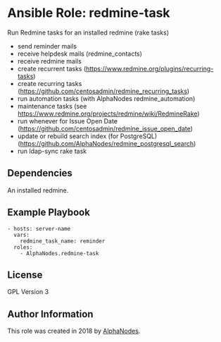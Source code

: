 # Ansible Role: redmine-task

Run Redmine tasks for an installed redmine (rake tasks)

- send reminder mails
- receive helpdesk mails (redmine_contacts)
- receive redmine mails
- create recurrent tasks (https://www.redmine.org/plugins/recurring-tasks)
- create recurring tasks (https://github.com/centosadmin/redmine_recurring_tasks)
- run automation tasks (with AlphaNodes redmine_automation)
- maintenance tasks (see https://www.redmine.org/projects/redmine/wiki/RedmineRake)
- run whenever for Issue Open Date (https://github.com/centosadmin/redmine_issue_open_date)
- update or rebuild search index (for PostgreSQL) (https://github.com/AlphaNodes/redmine_postgresql_search)
- run ldap-sync rake task

## Dependencies

An installed redmine.

## Example Playbook

    - hosts: server-name
      vars:
        redmine_task_name: reminder
      roles:
        - AlphaNodes.redmine-task

## License

GPL Version 3

## Author Information

This role was created in 2018 by [AlphaNodes](https://alphanodes.com/).
